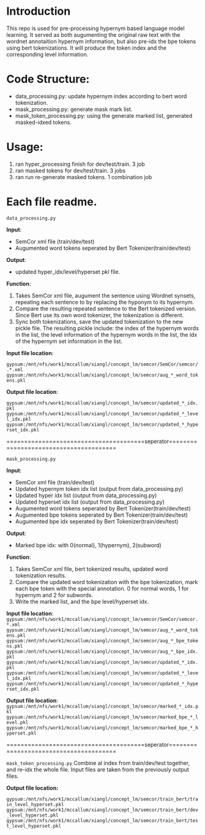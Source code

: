 # Introduction
This repo is used for pre-processing hypernym based language model learning. It served as both augumenting the original raw text with the wordnet annotaition hypernym information, but also pre-idx the bpe tokens using bert tokenizations. It will produce the token index and the corresponding level information.

# Code Structure:
* data_processing.py: update hypernym index according to bert word tokenization.
* mask_processing.py: generate mask mark list.
* mask_token_processing.py: using the generate marked list, generated masked-idxed tokens.

# Usage:
1) ran hyper_processing finish for dev/test/train. 3 job
2) ran masked tokens for dev/test/train. 3 jobs
3) ran run re-generate masked tokens. 1 combination job

# Each file readme.
`data_processing.py`

**Input**: 
- SemCor xml file (train/dev/test)
- Augumented word tokens seperated by Bert Tokenizer(train/dev/test)

**Output**:
- updated hyper_idx/level/hyperset pkl file.

**Function**:
1. Takes SemCor xml file, augument the sentence using Wordnet synsets, repeating each sentence to by replacing the hyponym to its hypernym.
2. Compare the resulting repeated sentence to the Bert tokenized version. Since Bert use its own word tokenizer, the tokenization is different. 
3. Sync both tokenizations, save the updated tokenization to the new pickle file. 
The resulting pickle include: the index of the hypernym words in the list, the level information of the hypernym words in the list, the idx of the hypernym set information in the list. 

**Input file location**:

`gypsum:/mnt/nfs/work1/mccallum/xiangl/concept_lm/semcor/SemCor/semcor/.*.xml`
`gypsum:/mnt/nfs/work1/mccallum/xiangl/concept_lm/semcor/aug_*_word_tokens.pkl`

**Output file location**:

`gypsum:/mnt/nfs/work1/mccallum/xiangl/concept_lm/semcor/updated_*_idx.pkl`
`gypsum:/mnt/nfs/work1/mccallum/xiangl/concept_lm/semcor/updated_*_level_idx.pkl`
`gypsum:/mnt/nfs/work1/mccallum/xiangl/concept_lm/semcor/updated_*_hyperset_idx.pkl`

=======================================seperator=======================================

`mask_processing.py`

**Input**: 
- SemCor xml file (train/dev/test)
- Updated hypernym token idx list (output from data_processing.py)
- Updated hyper idx list (output from data_processing.py)
- Updated hyperset idx list (output from data_processing.py)
- Augumented word tokens seperated by Bert Tokenizer(train/dev/test)
- Augumented bpe tokens seperated by Bert Tokenizer(train/dev/test)
- Augumented bpe idx seperated by Bert Tokenizer(train/dev/test)

**Output**:
- Marked bpe idx: with 0(normal), 1(hypernym), 2(subword)

**Function**:
1. Takes SemCor xml file, bert tokenized results, updated word tokenization results.
2. Compare the updated word tokenization with the bpe tokenization, mark each bpe token with the special annotation. 0 for normal words, 1 for hypernym and 2 for subwords.
3. Write the marked list, and the bpe level/hyperset idx. 

**Input file location**: 
`gypsum:/mnt/nfs/work1/mccallum/xiangl/concept_lm/semcor/SemCor/semcor.*.xml`
`gypsum:/mnt/nfs/work1/mccallum/xiangl/concept_lm/semcor/aug_*_word_tokens.pkl`
`gypsum:/mnt/nfs/work1/mccallum/xiangl/concept_lm/semcor/aug_*_bpe_tokens.pkl`
`gypsum:/mnt/nfs/work1/mccallum/xiangl/concept_lm/semcor/aug_*_bpe_idx.pkl`
`gypsum:/mnt/nfs/work1/mccallum/xiangl/concept_lm/semcor/updated_*_idx.pkl`
`gypsum:/mnt/nfs/work1/mccallum/xiangl/concept_lm/semcor/updated_*_level_idx.pkl`
`gypsum:/mnt/nfs/work1/mccallum/xiangl/concept_lm/semcor/updated_*_hyperset_idx.pkl`

**Output file location**: 
`gypsum:/mnt/nfs/work1/mccallum/xiangl/concept_lm/semcor/marked_*_idx.pkl`
`gypsum:/mnt/nfs/work1/mccallum/xiangl/concept_lm/semcor/marked_bpe_*_level.pkl`
`gypsum:/mnt/nfs/work1/mccallum/xiangl/concept_lm/semcor/marked_bpe_*_hyperset.pkl`

=======================================seperator=======================================

`mask_token_processing.py`
Combine al index from train/dev/test together, and re-idx the whole file.
Input files are taken from the previously output files. 

**Output file location:**

`gypsum:/mnt/nfs/work1/mccallum/xiangl/concept_lm/semcor/train_bert/train_level_hyperset.pkl`
`gypsum:/mnt/nfs/work1/mccallum/xiangl/concept_lm/semcor/train_bert/dev_level_hyperset.pkl`
`gypsum:/mnt/nfs/work1/mccallum/xiangl/concept_lm/semcor/train_bert/test_level_hyperset.pkl`
